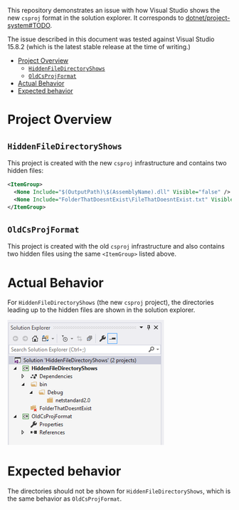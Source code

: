This repository demonstrates an issue with how Visual Studio shows the new `csproj` format in the solution explorer. It corresponds to [dotnet/project-system#TODO](https://github.com/dotnet/project-system/issues).

The issue described in this document was tested against Visual Studio 15.8.2 (which is the latest stable release at the time of writing.)

<!-- TOC -->

- [Project Overview](#project-overview)
    - [`HiddenFileDirectoryShows`](#hiddenfiledirectoryshows)
    - [`OldCsProjFormat`](#oldcsprojformat)
- [Actual Behavior](#actual-behavior)
- [Expected behavior](#expected-behavior)

<!-- /TOC -->

# Project Overview

## `HiddenFileDirectoryShows`

This project is created with the new `csproj` infrastructure and contains two hidden files:

```xml
<ItemGroup>
  <None Include="$(OutputPath)\$(AssemblyName).dll" Visible="false" />
  <None Include="FolderThatDoesntExist\FileThatDoesntExist.txt" Visible="false" />
</ItemGroup>
```

## `OldCsProjFormat`

This project is created with the old `csproj` infrastructure and also contains two hidden files using the same `<ItemGroup>` listed above.

# Actual Behavior

For `HiddenFileDirectoryShows` (the new `csproj` project), the directories leading up to the hidden files are shown in the solution explorer.

![Image showing the issue as described](screenshot.png)

# Expected behavior

The directories should not be shown for `HiddenFileDirectoryShows`, which is the same behavior as `OldCsProjFormat`.

